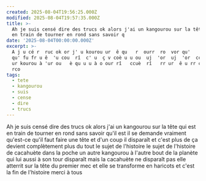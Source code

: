 ```yaml
---
created: 2025-08-04T19:56:25.000Z
modified: 2025-08-04T19:57:35.000Z
title: >-
  Ah je suis censé dire des trucs ok alors j'ai un kangourou sur la tête qui est
  en train de tourner en rond sans savoir q
date: '2025-08-04T00:00:00.000Z'
excerpt: >-
  A j u cé r  ruc ok or j' u kourou ur  ê qu   r  ourr  ro  vor qu'     vr qu'-c
  qu' fu fr u ê  'u cou  rî  c' u  ç v coè u u ou  uj  'or  uj  'or  ccuè   oc u
  ur kourou à 'ur ou   è qu u u à o our rî   ccuè  rî   rr ur  ê u rr c    rfor 
  rco
tags:
  - tete
  - kangourou
  - suis
  - cense
  - dire
  - trucs
---
```

Ah je suis censé dire des trucs ok alors j'ai un kangourou sur la tête qui est en train de tourner en rond sans savoir qu'il est il se demande vraiment qu'est-ce qu'il faut faire une tête et d'un coup il disparaît et c'est plus de ça devient complètement plus du tout le sujet de l'histoire le sujet de l'histoire de cacahuète dans la poche un autre kangourou à l'autre bout de la planète qui lui aussi à son tour disparaît mais la cacahuète ne disparaît pas elle atterrit sur la tête du premier mec et elle se transforme en haricots et c'est la fin de l'histoire merci à tous
